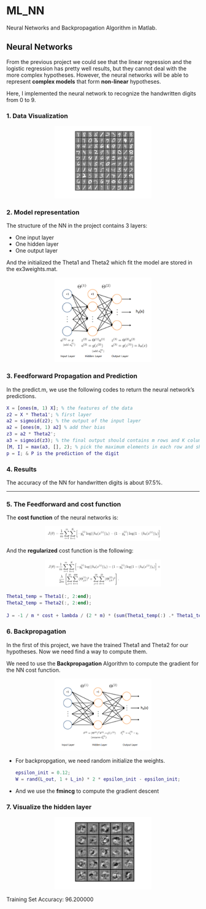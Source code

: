 # ML_NN
Neural Networks and Backpropagation Algorithm in Matlab.

## Neural Networks

From the previous project we could see that the linear regression and the logistic regression has pretty well results, but they cannot deal with the more complex hypotheses. However, the neural networks will be able to  represent **complex models** that form **non-linear** hypotheses. 

Here, I implemented the neural network to recognize the handwritten digits from 0 to 9. 

### 1. Data Visualization

<p align="center">  <img src="https://github.com/BMDroid/ML_NN/blob/master/figs/data_v.png" width="50%">
</p>  

### 2. Model representation

The structure of the NN in the project contains 3 layers:

- One input layer
- One hidden layer
- One output layer

And the initialized the Theta1 and Theta2 which fit the model are stored in the ex3weights.mat.

<p align="center">  <img src="https://github.com/BMDroid/ML_NN/blob/master/figs/model.png" width="50%">
</p>  

### 3. Feedforward  Propagation and Prediction

In the predict.m, we use the following codes to return the neural network’s predictions.

```matlab
X = [ones(m, 1) X]; % the features of the data
z2 = X * Theta1'; % first layer
a2 = sigmoid(z2); % the output of the input layer
a2 = [ones(m, 1) a2] % add ther bias
z3 = a2 * Theta2';
a3 = sigmoid(z3); % the final output should contains m rows and K columns
[M, I] = max(a3, [], 2); % pick the maximum elements in each row and show its indice
p = I; & P is the prediction of the digit
```

### 4. Results

The accuracy of the NN for handwritten digits is about 97.5%.

---

### 5. The Feedforward and cost function

The **cost function** of the neural networks is:

<p align="center">  <img src="https://github.com/BMDroid/ML_NN/blob/master/figs/cost_func.png" width="60%">
</p>  

And the **regularized** cost function is the following:

<p align="center">  <img src="https://github.com/BMDroid/ML_NN/blob/master/figs/cost_func_r.png" width="60%">
</p>  

```matlab
Theta1_temp = Theta1(:, 2:end);
Theta2_temp = Theta2(:, 2:end);

J = -1 / m * cost + lambda / (2 * m) * (sum(Theta1_temp(:) .* Theta1_temp(:)) + sum(Theta2_temp(:) .* Theta2_temp(:)));
```

### 6. Backpropagation

In the first of this project, we have the trained Theta1 and Theta2 for our hypotheses. Now we need find a way to compute them.

We need to use the **Backpropagation** Algorithm to compute the gradient for the NN cost function.

<p align="center">  <img src="https://github.com/BMDroid/ML_NN/blob/master/figs/backprop.png" width="50%">
</p>  

- For backpropgation, we need random initialize the weights.

  ```matlab
  epsilon_init = 0.12;
  W = rand(L_out, 1 + L_in) * 2 * epsilon_init - epsilon_init;
  ```

  

- And we use the **fmincg** to compute the gradient descent

### 7. Visualize the hidden layer

<p align="center">  <img src="https://github.com/BMDroid/ML_NN/blob/master/figs/hidden.png" width="50%">
</p>  

Training Set Accuracy: 96.200000